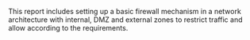This report includes setting up a basic firewall mechanism in a network architecture with internal, DMZ and external zones to restrict traffic and allow according to the requirements.
